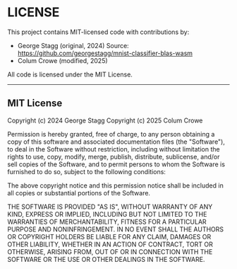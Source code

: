 LICENSE
===========================================

This project contains MIT-licensed code with contributions by:

- George Stagg (original, 2024)
	Source: https://github.com/georgestagg/mnist-classifier-blas-wasm
- Colum Crowe (modified, 2025)

All code is licensed under the MIT License.

--------------------------------------------------
MIT License
--------------------------------------------------

Copyright (c) 2024 George Stagg
Copyright (c) 2025 Colum Crowe

Permission is hereby granted, free of charge, to any person obtaining a copy of this software and associated documentation files (the "Software"), to deal in the Software without restriction, including without limitation the rights to use, copy, modify, merge, publish, distribute, sublicense, and/or sell copies of the Software, and to permit persons to whom the Software is furnished to do so, subject to the following conditions:

The above copyright notice and this permission notice shall be included in all copies or substantial portions of the Software.

THE SOFTWARE IS PROVIDED "AS IS", WITHOUT WARRANTY OF ANY KIND, EXPRESS OR IMPLIED, INCLUDING BUT NOT LIMITED TO THE WARRANTIES OF MERCHANTABILITY, FITNESS FOR A PARTICULAR PURPOSE AND NONINFRINGEMENT. IN NO EVENT SHALL THE AUTHORS OR COPYRIGHT HOLDERS BE LIABLE FOR ANY CLAIM, DAMAGES OR OTHER LIABILITY, WHETHER IN AN ACTION OF CONTRACT, TORT OR OTHERWISE, ARISING FROM, OUT OF OR IN CONNECTION WITH THE SOFTWARE OR THE USE OR OTHER DEALINGS IN THE SOFTWARE.
